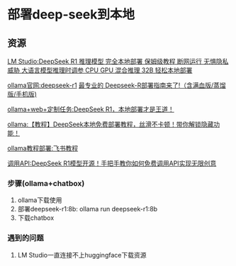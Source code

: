 # 部署deep-seek到本地
## 资源

[LM Studio:DeepSeek R1 推理模型 完全本地部署 保姆级教程 断网运行 无惧隐私威胁 大语言模型推理时调参 CPU GPU 混合推理 32B 轻松本地部署](https://www.bilibili.com/video/BV1NGf2YtE8r/?spm_id_from=333.337.search-card.all.click&vd_source=c1b032615249e371a441348715da69ba)

[ollama官网:deepseek-r1](https://ollama.com/library/deepseek-r1:8b)
[最专业的 Deepseek-R部署指南来了!（含满血版/蒸馏版/手机版)](https://news.qq.com/rain/a/20250128A03MUW00)

[ollama+web+定制任务:DeepSeek R1，本地部署才是王道！](https://www.bilibili.com/video/BV1NBfSYMEG8/?vd_source=c1b032615249e371a441348715da69ba)

[ollama:【教程】DeepSeek本地免费部署教程，丝滑不卡顿！带你解锁隐藏功能！](https://www.bilibili.com/video/BV1viFaeBE3z/?vd_source=c1b032615249e371a441348715da69ba)

[ollama教程部署:飞书教程](https://xw8otguvduo.feishu.cn/docx/LqjsdrGgoooyiJxb6IacEp7Bnlq)

[调用API:DeepSeek R1模型开源！手把手教你如何免费调用API实现无限创意](https://www.bilibili.com/video/BV1HuFAeeEse/?spm_id_from=333.337.search-card.all.click&vd_source=c1b032615249e371a441348715da69ba)

### 步骤(ollama+chatbox)

1. ollama下载使用
2. 部署deepseek-r1:8b: ollama run deepseek-r1:8b
3. 下载chatbox

### 遇到的问题
1. LM Studio一直连接不上huggingface下载资源